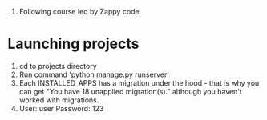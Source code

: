 1. Following course led by Zappy code

# Launching projects
1. cd to projects directory
2. Run command 'python manage.py runserver'
3. Each INSTALLED_APPS has a migration under the hood - that is why you can get "You have 18 unapplied migration(s)." although you haven't worked with migrations.
4. User: user Password: 123